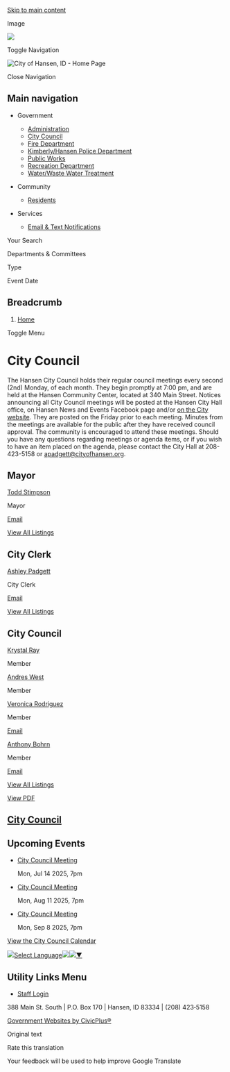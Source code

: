 [Skip to main content](https://www.cityofhansen.org/city-council/)

Image

![](https://www.cityofhansen.org/sites/g/files/vyhlif16091/files/styles/inner_background_image_4k/public/media/backgroundimage/11/background-image.jpg.webp?itok=4BiMsjq6)

Toggle Navigation

![City of Hansen, ID - Home Page](https://www.cityofhansen.org/sites/g/files/vyhlif16091/files/logo_3.png)

Close Navigation

## Main navigation

- Government
  
  - [Administration](https://www.cityofhansen.org/administration)
  - [City Council](https://www.cityofhansen.org/city-council)
  - [Fire Department](https://www.cityofhansen.org/fire-department)
  - [Kimberly/Hansen Police Department](https://www.cityofhansen.org/kimberlyhansen-police-department)
  - [Public Works](https://www.cityofhansen.org/public-works)
  - [Recreation Department](https://www.cityofhansen.org/recreation-department)
  - [Water/Waste Water Treatment](https://www.cityofhansen.org/waterwaste-water-treatment)
- Community
  
  - [Residents](https://www.cityofhansen.org/residents)
- Services
  
  - [Email &amp; Text Notifications](https://www.cityofhansen.org/administration/page/email-text-notifications)

Your Search

Departments &amp; Committees

Type

Event Date

## Breadcrumb

1. [Home](https://www.cityofhansen.org)

Toggle Menu

# City Council

The Hansen City Council holds their regular council meetings every second (2nd) Monday, of each month. They begin promptly at 7:00 pm, and are held at the Hansen Community Center, located at 340 Main Street. Notices announcing all City Council meetings will be posted at the Hansen City Hall office, on Hansen News and Events Facebook page and/or [on the City website](https://www.cityofhansen.org/meetings/recent). They are posted on the Friday prior to each meeting. Minutes from the meetings are available for the public after they have received council approval. The community is encouraged to attend these meetings. Should you have any questions regarding meetings or agenda items, or if you wish to have an item placed on the agenda, please contact the City Hall at 208-423-5158 or [apadgett@cityofhansen.org](mailto:apadgett@cityofhansen.org).

## Mayor

[Todd Stimpson](https://www.cityofhansen.org/city-council/directory-listing/todd-stimpson)

Mayor

[Email](https://www.cityofhansen.org/email-contact/node/101/field_email/directory_listings_body_standard "Email Todd Stimpson (opens in a new window)")

[View All Listings](https://www.cityofhansen.org/directory)

## City Clerk

[Ashley Padgett](https://www.cityofhansen.org/administration/directory-listing/ashley-padgett)

City Clerk

[Email](https://www.cityofhansen.org/email-contact/node/41/field_email/directory_listings_body_standard "Email Ashley  Padgett (opens in a new window)")

[View All Listings](https://www.cityofhansen.org/directory)

## City Council

[Krystal Ray](https://www.cityofhansen.org/city-council/directory-listing/krystal-ray)

Member

[Andres West](https://www.cityofhansen.org/city-council/directory-listing/andres-west)

Member

[Veronica Rodriguez](https://www.cityofhansen.org/city-council/directory-listing/veronica-rodriguez)

Member

[Email](https://www.cityofhansen.org/email-contact/node/116/field_email/directory_listings_body_standard "Email Veronica  Rodriguez (opens in a new window)")

[Anthony Bohrn](https://www.cityofhansen.org/city-council/directory-listing/anthony-bohrn)

Member

[Email](https://www.cityofhansen.org/email-contact/node/121/field_email/directory_listings_body_standard "Email Anthony  Bohrn (opens in a new window)")

[View All Listings](https://www.cityofhansen.org/directory)

[View PDF](https://www.cityofhansen.org/print/pdf/node/96)

## [City Council](https://www.cityofhansen.org/city-council)

## Upcoming Events

- [City Council Meeting](https://www.cityofhansen.org/city-council/meeting/city-council-meeting)
  
  Mon, Jul 14 2025, 7pm
- [City Council Meeting](https://www.cityofhansen.org/city-council/meeting/city-council-meeting-6)
  
  Mon, Aug 11 2025, 7pm
- [City Council Meeting](https://www.cityofhansen.org/city-council/meeting/city-council-meeting-7)
  
  Mon, Sep 8 2025, 7pm

[View the City Council Calendar](https://www.cityofhansen.org/calendar?boards-commissions=96)

![](https://www.google.com/images/cleardot.gif)[Select Language![](https://www.google.com/images/cleardot.gif)​![](https://www.google.com/images/cleardot.gif)▼](https://www.cityofhansen.org/city-council)

## Utility Links Menu

- [Staff Login](https://www.cityofhansen.org/login?destination=%2Fcity-council)

388 Main St. South | P.O. Box 170 | Hansen, ID 83334 | (208) 423‑5158

[Government Websites by CivicPlus®](https://www.civicplus.com "(opens in a new window)")

Original text

Rate this translation

Your feedback will be used to help improve Google Translate